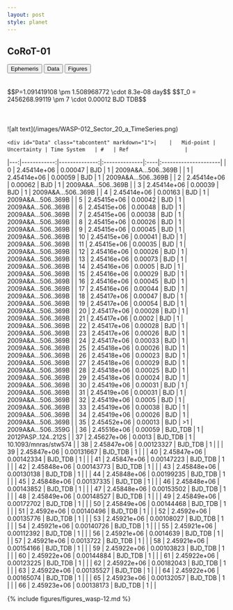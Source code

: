 ```yaml
---
layout: post
style: planet
---
```

<script src="../js/planets.js"></script> 

## CoRoT-01

<!-- Tab links -->
<div class="tab">
  <button class="tablinks" onclick="openCity(event, 'Ephemeris')">Ephemeris</button>
  <button class="tablinks" onclick="openCity(event, 'Data')">Data</button>
  <button class="tablinks" onclick="openCity(event, 'Figures')">Figures</button>
</div>

<!-- Tab content -->
<div id="Ephemeris" class="tabcontent" markdown="1">
<br/><br/>
  $$P=1.091419108 \pm 1.508968772 \cdot 8.3e-08 day$$
  $$T_0 = 2456268.99119 \pm 7 \cdot 0.00012 BJD TDB$$
  <br/><br/>
  <br/><br/>
  ![alt text](/images/WASP-012_Sector_20_a_TimeSeries.png)
</div>

    <div id="Data" class="tabcontent" markdown="1">|    |   Mid-point |   Uncertainty | Time System   | #   | Ref                  |
|---:|------------:|--------------:|:--------------|:----|:---------------------|
|  0 | 2.45414e+06 |    0.00047    | BJD           | 1   | 2009A&A...506..369B  |
|  1 | 2.45414e+06 |    0.00059    | BJD           | 1   | 2009A&A...506..369B  |
|  2 | 2.45414e+06 |    0.00062    | BJD           | 1   | 2009A&A...506..369B  |
|  3 | 2.45414e+06 |    0.00039    | BJD           | 1   | 2009A&A...506..369B  |
|  4 | 2.45414e+06 |    0.00163    | BJD           | 1   | 2009A&A...506..369B  |
|  5 | 2.45415e+06 |    0.00042    | BJD           | 1   | 2009A&A...506..369B  |
|  6 | 2.45415e+06 |    0.00048    | BJD           | 1   | 2009A&A...506..369B  |
|  7 | 2.45415e+06 |    0.00038    | BJD           | 1   | 2009A&A...506..369B  |
|  8 | 2.45415e+06 |    0.00026    | BJD           | 1   | 2009A&A...506..369B  |
|  9 | 2.45415e+06 |    0.00045    | BJD           | 1   | 2009A&A...506..369B  |
| 10 | 2.45415e+06 |    0.00041    | BJD           | 1   | 2009A&A...506..369B  |
| 11 | 2.45415e+06 |    0.00035    | BJD           | 1   | 2009A&A...506..369B  |
| 12 | 2.45416e+06 |    0.00026    | BJD           | 1   | 2009A&A...506..369B  |
| 13 | 2.45416e+06 |    0.00073    | BJD           | 1   | 2009A&A...506..369B  |
| 14 | 2.45416e+06 |    0.0005     | BJD           | 1   | 2009A&A...506..369B  |
| 15 | 2.45416e+06 |    0.00029    | BJD           | 1   | 2009A&A...506..369B  |
| 16 | 2.45416e+06 |    0.00045    | BJD           | 1   | 2009A&A...506..369B  |
| 17 | 2.45416e+06 |    0.00044    | BJD           | 1   | 2009A&A...506..369B  |
| 18 | 2.45417e+06 |    0.00047    | BJD           | 1   | 2009A&A...506..369B  |
| 19 | 2.45417e+06 |    0.00054    | BJD           | 1   | 2009A&A...506..369B  |
| 20 | 2.45417e+06 |    0.00028    | BJD           | 1   | 2009A&A...506..369B  |
| 21 | 2.45417e+06 |    0.0002     | BJD           | 1   | 2009A&A...506..369B  |
| 22 | 2.45417e+06 |    0.00028    | BJD           | 1   | 2009A&A...506..369B  |
| 23 | 2.45417e+06 |    0.00026    | BJD           | 1   | 2009A&A...506..369B  |
| 24 | 2.45417e+06 |    0.00033    | BJD           | 1   | 2009A&A...506..369B  |
| 25 | 2.45418e+06 |    0.00026    | BJD           | 1   | 2009A&A...506..369B  |
| 26 | 2.45418e+06 |    0.00023    | BJD           | 1   | 2009A&A...506..369B  |
| 27 | 2.45418e+06 |    0.00029    | BJD           | 1   | 2009A&A...506..369B  |
| 28 | 2.45418e+06 |    0.00025    | BJD           | 1   | 2009A&A...506..369B  |
| 29 | 2.45418e+06 |    0.00024    | BJD           | 1   | 2009A&A...506..369B  |
| 30 | 2.45419e+06 |    0.00031    | BJD           | 1   | 2009A&A...506..369B  |
| 31 | 2.45419e+06 |    0.00031    | BJD           | 1   | 2009A&A...506..369B  |
| 32 | 2.45419e+06 |    0.0005     | BJD           | 1   | 2009A&A...506..369B  |
| 33 | 2.45419e+06 |    0.00038    | BJD           | 1   | 2009A&A...506..369B  |
| 34 | 2.45419e+06 |    0.00026    | BJD           | 1   | 2009A&A...506..369B  |
| 35 | 2.45452e+06 |    0.00013    | BJD           | >1  | 2009A&A...506..359G  |
| 36 | 2.45516e+06 |    0.00059    | BJD_TDB       | 1   | 2012PASP..124..212S  |
| 37 | 2.45627e+06 |    0.0013     | BJD_TDB       | 1   | 10.1093/mnras/stw574 |
| 38 | 2.45847e+06 |    0.00123327 | BJD_TDB       | 1   |                      |
| 39 | 2.45847e+06 |    0.00131667 | BJD_TDB       | 1   |                      |
| 40 | 2.45847e+06 |    0.00142334 | BJD_TDB       | 1   |                      |
| 41 | 2.45847e+06 |    0.00147223 | BJD_TDB       | 1   |                      |
| 42 | 2.45848e+06 |    0.00143773 | BJD_TDB       | 1   |                      |
| 43 | 2.45848e+06 |    0.00130138 | BJD_TDB       | 1   |                      |
| 44 | 2.45848e+06 |    0.00199235 | BJD_TDB       | 1   |                      |
| 45 | 2.45848e+06 |    0.00137335 | BJD_TDB       | 1   |                      |
| 46 | 2.45848e+06 |    0.00143852 | BJD_TDB       | 1   |                      |
| 47 | 2.45848e+06 |    0.00153502 | BJD_TDB       | 1   |                      |
| 48 | 2.45849e+06 |    0.00148527 | BJD_TDB       | 1   |                      |
| 49 | 2.45849e+06 |    0.00172702 | BJD_TDB       | 1   |                      |
| 50 | 2.45849e+06 |    0.00144468 | BJD_TDB       | 1   |                      |
| 51 | 2.4592e+06  |    0.00140496 | BJD_TDB       | 1   |                      |
| 52 | 2.4592e+06  |    0.00135776 | BJD_TDB       | 1   |                      |
| 53 | 2.45921e+06 |    0.00108027 | BJD_TDB       | 1   |                      |
| 54 | 2.45921e+06 |    0.00140726 | BJD_TDB       | 1   |                      |
| 55 | 2.45921e+06 |    0.00112392 | BJD_TDB       | 1   |                      |
| 56 | 2.45921e+06 |    0.0014639  | BJD_TDB       | 1   |                      |
| 57 | 2.45921e+06 |    0.0013722  | BJD_TDB       | 1   |                      |
| 58 | 2.45921e+06 |    0.00154166 | BJD_TDB       | 1   |                      |
| 59 | 2.45922e+06 |    0.00103823 | BJD_TDB       | 1   |                      |
| 60 | 2.45922e+06 |    0.00144884 | BJD_TDB       | 1   |                      |
| 61 | 2.45922e+06 |    0.00123225 | BJD_TDB       | 1   |                      |
| 62 | 2.45922e+06 |    0.00182043 | BJD_TDB       | 1   |                      |
| 63 | 2.45922e+06 |    0.00135527 | BJD_TDB       | 1   |                      |
| 64 | 2.45922e+06 |    0.00165074 | BJD_TDB       | 1   |                      |
| 65 | 2.45923e+06 |    0.00132057 | BJD_TDB       | 1   |                      |
| 66 | 2.45923e+06 |    0.00138173 | BJD_TDB       | 1   |                      |
</div> 
 
<div id="Figures" class="tabcontent" markdown="1">
{% include figures/figures_wasp-12.md %}
</div>


<script src="../js/tabs.js"></script> 
